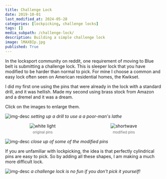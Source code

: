 ```yaml
---
title: Challenge Lock
date: 2019-10-01
last_modified_at: 2024-05-28
categories: [lockpicking, challenge locks]
tags: []
media_subpath: /challenge-lock/
description: Building a simple challenge lock
image: lMAXBIp.jpg
published: True
---
```


<style>
    .grid-2x2 {
        display: grid;
        grid-template-columns: 1fr 1fr;
        grid-template-rows: auto auto;
        column-gap: 20px; /* Keep horizontal gap */
        justify-items: center;
    }
    .grid-3x2 {
        display: grid;
        grid-template-columns: 1fr 1fr 1fr;
        grid-template-rows: auto auto;
        column-gap: 20px; /* Keep horizontal gap */
        justify-items: center;
    }
    .grid-container {
        justify-items: center;
    }
    .grid-container > div {
        display: flex;
        flex-direction: column;
        align-items: center;
        height: 100%; /* Ensure the div takes full height of the grid cell */
        justify-content: flex-end; /* Align items to the bottom */
    }
    .grid-container img {
        width: auto;
        max-width: 100%;
        height: auto;
        object-fit: cover;
        display: block;
        margin-bottom: 5px; /* Small margin to separate the image and caption */
    }
    .grid-container .caption em {
        display: block;
        text-align: center;
        font-style: normal;
        font-size: 80%;
        padding: 0;
        color: #6d6c6c;
    }
</style>

In the locksport community on reddit, one requirement of moving to Blue belt is submitting a challenge lock. This is sleeper lock that you have modified to be harder than normal to pick. For mine I choose a common and easy lock often seen on American residential homes, the Kwikset.

I did my first one using the pins that were already in the lock with a standard drill, and it was hellish. Made my second using brass stock from Amazon and a dremel and it was a dream.

Click on the images to enlarge them.

![img-desc](idq2cDP.jpg)
_setting up a drill to use a a poor-man's lathe_

<div class="grid-container grid-2x2">
    <div>
        <img src="vTTvtZa.jpg" alt="white light">
    </div>
    <div>
        <img src="TReKrF8.jpg" alt="shortwave">
    </div>
    <div class="caption">
        <em>original pins</em>
    </div>
    <div class="caption">
        <em>modified pins</em>
    </div>
</div>


![img-desc](CSi4zkQ.jpg)
_close up of some of the modified pins_

If you are unfamiliar with lockpicking, the idea is that perfectly cylindrical pins are easy to pick. So by adding all these shapes, I am making a much more difficult lock.

![img-desc](cM5dSe4.jpg)
_a challenge lock is no fun if you don't pick it yourself!_

